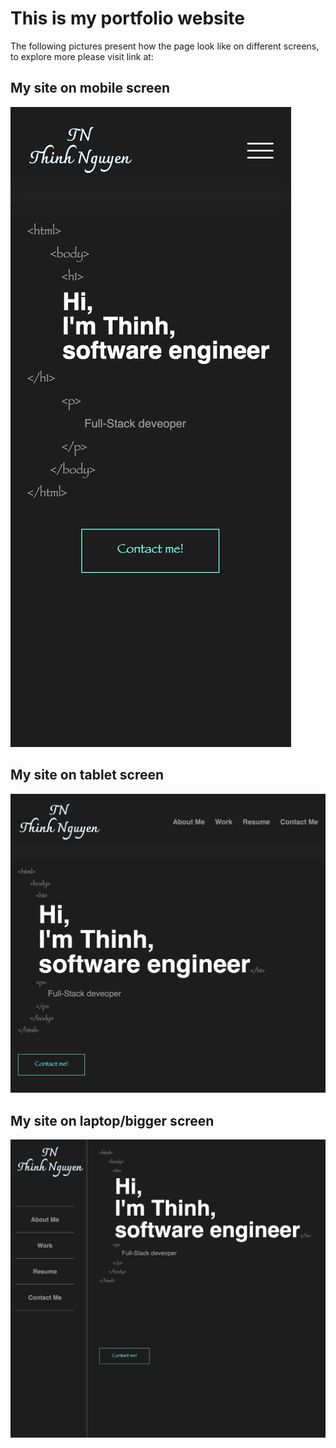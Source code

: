 # This is my portfolio website
The following pictures present how the page look like on different screens, to explore more please visit link at:

## My site on mobile screen
![Greeting section on mobile screen](/images/greeting-mobile.png)

 
## My site on tablet screen
![Greeting section on tablet screen](/images/greeting-tablet.png)


## My site on laptop/bigger screen
![Greeting section on laptop/bigger screen](/images/greeting-laptop.png)